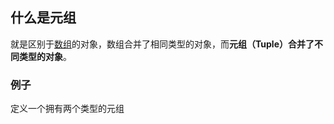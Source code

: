 ## 什么是元组

就是区别于[数组](E:\个人笔记\typescript\数组类型.md)的对象，数组合并了相同类型的对象，而**元组（Tuple）合并了不同类型的对象**。



### 例子

定义一个拥有两个类型的元组
